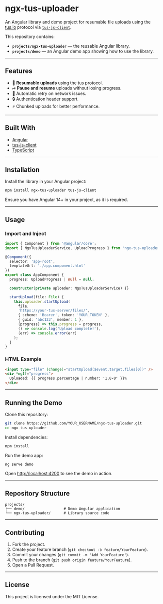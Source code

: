 # ngx-tus-uploader

An Angular library and demo project for resumable file uploads using the [tus.io](https://tus.io) protocol via [`tus-js-client`](https://github.com/tus/tus-js-client).

This repository contains:
- **`projects/ngx-tus-uploader`** — the reusable Angular library.
- **`projects/demo`** — an Angular demo app showing how to use the library.

---

## Features

- 📂 **Resumable uploads** using the tus protocol.
- ⏯ **Pause and resume** uploads without losing progress.
- 📡 Automatic retry on network issues.
- 🔒 Authentication header support.
- ⚡ Chunked uploads for better performance.

---

## Built With

- [Angular](https://angular.io/)
- [tus-js-client](https://github.com/tus/tus-js-client)
- [TypeScript](https://www.typescriptlang.org/)

---

## Installation

Install the library in your Angular project:

```sh
npm install ngx-tus-uploader tus-js-client
```

Ensure you have Angular 14+ in your project, as it is required.

---

## Usage

### Import and Inject

```ts
import { Component } from '@angular/core';
import { NgxTusUploaderService, UploadProgress } from 'ngx-tus-uploader';

@Component({
  selector: 'app-root',
  templateUrl: './app.component.html'
})
export class AppComponent {
  progress: UploadProgress | null = null;

  constructor(private uploader: NgxTusUploaderService) {}

  startUpload(file: File) {
    this.uploader.startUpload(
      file,
      'https://your-tus-server/files/',
      { scheme: 'Bearer', token: 'YOUR_TOKEN' },
      { guid: 'abc123', member: 1 },
      (progress) => this.progress = progress,
      () => console.log('Upload complete!'),
      (err) => console.error(err)
    );
  }
}
```

### HTML Example

```html
<input type="file" (change)="startUpload($event.target.files[0])" />
<div *ngIf="progress">
  Uploaded: {{ progress.percentage | number: '1.0-0' }}%
</div>
```

---

## Running the Demo

Clone this repository:

```sh
git clone https://github.com/YOUR_USERNAME/ngx-tus-uploader.git
cd ngx-tus-uploader
```

Install dependencies:

```sh
npm install
```

Run the demo app:

```sh
ng serve demo
```

Open [http://localhost:4200](http://localhost:4200) to see the demo in action.

---

## Repository Structure

```
projects/
├── demo/                  # Demo Angular application
└── ngx-tus-uploader/      # Library source code
```

---

## Contributing

1. Fork the project.
2. Create your feature branch (`git checkout -b feature/YourFeature`).
3. Commit your changes (`git commit -m 'Add YourFeature'`).
4. Push to the branch (`git push origin feature/YourFeature`).
5. Open a Pull Request.

---

## License

This project is licensed under the MIT License.
